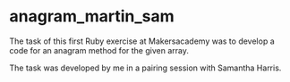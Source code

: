 anagram_martin_sam
==================
 
 
 The task of this first Ruby exercise at Makersacademy was to develop a code for an anagram method for the given array.
 
 The task was developed by me in a pairing session with Samantha Harris.
 
 
